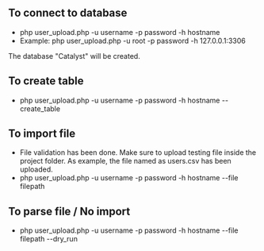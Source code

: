 ## To connect to database  ###
* php user_upload.php -u username -p password -h hostname
* Example: php user_upload.php -u root -p password -h 127.0.0.1:3306

The database "Catalyst" will be created.

## To create table  ###
* php user_upload.php -u username -p password -h hostname --create_table

## To import file  ###
* File validation has been done. Make sure to upload testing file inside the project folder. As example, the file named as users.csv has been uploaded.
* php user_upload.php -u username -p password -h hostname --file filepath

## To parse file / No import  ###
* php user_upload.php -u username -p password -h hostname --file filepath --dry_run